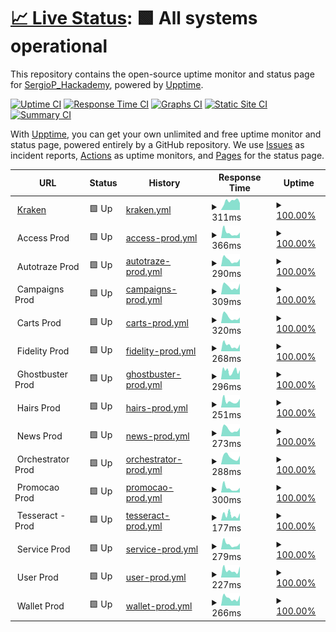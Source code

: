 # [📈 Live Status](https://Sergiop-Hackademy.github.io/status_Parco): <!--live status--> **🟩 All systems operational**

This repository contains the open-source uptime monitor and status page for [SergioP_Hackademy](https://Sergiop-Hackademy.github.io/status_Parco), powered by [Upptime](https://github.com/upptime/upptime).

[![Uptime CI](https://github.com/Sergiop-Hackademy/status_Parco/workflows/Uptime%20CI/badge.svg)](https://github.com/Sergiop-Hackademy/status_Parco/actions?query=workflow%3A%22Uptime+CI%22)
[![Response Time CI](https://github.com/Sergiop-Hackademy/status_Parco/workflows/Response%20Time%20CI/badge.svg)](https://github.com/Sergiop-Hackademy/status_Parco/actions?query=workflow%3A%22Response+Time+CI%22)
[![Graphs CI](https://github.com/Sergiop-Hackademy/status_Parco/workflows/Graphs%20CI/badge.svg)](https://github.com/Sergiop-Hackademy/status_Parco/actions?query=workflow%3A%22Graphs+CI%22)
[![Static Site CI](https://github.com/Sergiop-Hackademy/status_Parco/workflows/Static%20Site%20CI/badge.svg)](https://github.com/Sergiop-Hackademy/status_Parco/actions?query=workflow%3A%22Static+Site+CI%22)
[![Summary CI](https://github.com/Sergiop-Hackademy/status_Parco/workflows/Summary%20CI/badge.svg)](https://github.com/Sergiop-Hackademy/status_Parco/actions?query=workflow%3A%22Summary+CI%22)

With [Upptime](https://upptime.js.org), you can get your own unlimited and free uptime monitor and status page, powered entirely by a GitHub repository. We use [Issues](https://github.com/Sergiop-Hackademy/status_Parco/issues) as incident reports, [Actions](https://github.com/Sergiop-Hackademy/status_Parco/actions) as uptime monitors, and [Pages](https://Sergiop-Hackademy.github.io/status_Parco) for the status page.

<!--start: status pages-->
<!-- This summary is generated by Upptime (https://github.com/upptime/upptime) -->
<!-- Do not edit this manually, your changes will be overwritten -->
<!-- prettier-ignore -->
| URL | Status | History | Response Time | Uptime |
| --- | ------ | ------- | ------------- | ------ |
| <img alt="" src="https://icons.duckduckgo.com/ip3/kraken.parcoapp.com.ico" height="13"> [Kraken](https://kraken.parcoapp.com) | 🟩 Up | [kraken.yml](https://github.com/SergioP-Hackademy/status_Parco/commits/HEAD/history/kraken.yml) | <details><summary><img alt="Response time graph" src="./graphs/kraken/response-time-week.png" height="20"> 311ms</summary><br><a href="https://Sergiop-Hackademy.github.io/status_Parco/history/kraken"><img alt="Response time 341" src="https://img.shields.io/endpoint?url=https%3A%2F%2Fraw.githubusercontent.com%2FSergioP-Hackademy%2Fstatus_Parco%2FHEAD%2Fapi%2Fkraken%2Fresponse-time.json"></a><br><a href="https://Sergiop-Hackademy.github.io/status_Parco/history/kraken"><img alt="24-hour response time 243" src="https://img.shields.io/endpoint?url=https%3A%2F%2Fraw.githubusercontent.com%2FSergioP-Hackademy%2Fstatus_Parco%2FHEAD%2Fapi%2Fkraken%2Fresponse-time-day.json"></a><br><a href="https://Sergiop-Hackademy.github.io/status_Parco/history/kraken"><img alt="7-day response time 311" src="https://img.shields.io/endpoint?url=https%3A%2F%2Fraw.githubusercontent.com%2FSergioP-Hackademy%2Fstatus_Parco%2FHEAD%2Fapi%2Fkraken%2Fresponse-time-week.json"></a><br><a href="https://Sergiop-Hackademy.github.io/status_Parco/history/kraken"><img alt="30-day response time 309" src="https://img.shields.io/endpoint?url=https%3A%2F%2Fraw.githubusercontent.com%2FSergioP-Hackademy%2Fstatus_Parco%2FHEAD%2Fapi%2Fkraken%2Fresponse-time-month.json"></a><br><a href="https://Sergiop-Hackademy.github.io/status_Parco/history/kraken"><img alt="1-year response time 341" src="https://img.shields.io/endpoint?url=https%3A%2F%2Fraw.githubusercontent.com%2FSergioP-Hackademy%2Fstatus_Parco%2FHEAD%2Fapi%2Fkraken%2Fresponse-time-year.json"></a></details> | <details><summary><a href="https://Sergiop-Hackademy.github.io/status_Parco/history/kraken">100.00%</a></summary><a href="https://Sergiop-Hackademy.github.io/status_Parco/history/kraken"><img alt="All-time uptime 99.99%" src="https://img.shields.io/endpoint?url=https%3A%2F%2Fraw.githubusercontent.com%2FSergioP-Hackademy%2Fstatus_Parco%2FHEAD%2Fapi%2Fkraken%2Fuptime.json"></a><br><a href="https://Sergiop-Hackademy.github.io/status_Parco/history/kraken"><img alt="24-hour uptime 100.00%" src="https://img.shields.io/endpoint?url=https%3A%2F%2Fraw.githubusercontent.com%2FSergioP-Hackademy%2Fstatus_Parco%2FHEAD%2Fapi%2Fkraken%2Fuptime-day.json"></a><br><a href="https://Sergiop-Hackademy.github.io/status_Parco/history/kraken"><img alt="7-day uptime 100.00%" src="https://img.shields.io/endpoint?url=https%3A%2F%2Fraw.githubusercontent.com%2FSergioP-Hackademy%2Fstatus_Parco%2FHEAD%2Fapi%2Fkraken%2Fuptime-week.json"></a><br><a href="https://Sergiop-Hackademy.github.io/status_Parco/history/kraken"><img alt="30-day uptime 100.00%" src="https://img.shields.io/endpoint?url=https%3A%2F%2Fraw.githubusercontent.com%2FSergioP-Hackademy%2Fstatus_Parco%2FHEAD%2Fapi%2Fkraken%2Fuptime-month.json"></a><br><a href="https://Sergiop-Hackademy.github.io/status_Parco/history/kraken"><img alt="1-year uptime 99.99%" src="https://img.shields.io/endpoint?url=https%3A%2F%2Fraw.githubusercontent.com%2FSergioP-Hackademy%2Fstatus_Parco%2FHEAD%2Fapi%2Fkraken%2Fuptime-year.json"></a></details>
| <img alt="" src="https://icons.duckduckgo.com/ip3/null.ico" height="13"> Access Prod | 🟩 Up | [access-prod.yml](https://github.com/SergioP-Hackademy/status_Parco/commits/HEAD/history/access-prod.yml) | <details><summary><img alt="Response time graph" src="./graphs/access-prod/response-time-week.png" height="20"> 366ms</summary><br><a href="https://Sergiop-Hackademy.github.io/status_Parco/history/access-prod"><img alt="Response time 379" src="https://img.shields.io/endpoint?url=https%3A%2F%2Fraw.githubusercontent.com%2FSergioP-Hackademy%2Fstatus_Parco%2FHEAD%2Fapi%2Faccess-prod%2Fresponse-time.json"></a><br><a href="https://Sergiop-Hackademy.github.io/status_Parco/history/access-prod"><img alt="24-hour response time 391" src="https://img.shields.io/endpoint?url=https%3A%2F%2Fraw.githubusercontent.com%2FSergioP-Hackademy%2Fstatus_Parco%2FHEAD%2Fapi%2Faccess-prod%2Fresponse-time-day.json"></a><br><a href="https://Sergiop-Hackademy.github.io/status_Parco/history/access-prod"><img alt="7-day response time 366" src="https://img.shields.io/endpoint?url=https%3A%2F%2Fraw.githubusercontent.com%2FSergioP-Hackademy%2Fstatus_Parco%2FHEAD%2Fapi%2Faccess-prod%2Fresponse-time-week.json"></a><br><a href="https://Sergiop-Hackademy.github.io/status_Parco/history/access-prod"><img alt="30-day response time 513" src="https://img.shields.io/endpoint?url=https%3A%2F%2Fraw.githubusercontent.com%2FSergioP-Hackademy%2Fstatus_Parco%2FHEAD%2Fapi%2Faccess-prod%2Fresponse-time-month.json"></a><br><a href="https://Sergiop-Hackademy.github.io/status_Parco/history/access-prod"><img alt="1-year response time 379" src="https://img.shields.io/endpoint?url=https%3A%2F%2Fraw.githubusercontent.com%2FSergioP-Hackademy%2Fstatus_Parco%2FHEAD%2Fapi%2Faccess-prod%2Fresponse-time-year.json"></a></details> | <details><summary><a href="https://Sergiop-Hackademy.github.io/status_Parco/history/access-prod">100.00%</a></summary><a href="https://Sergiop-Hackademy.github.io/status_Parco/history/access-prod"><img alt="All-time uptime 100.00%" src="https://img.shields.io/endpoint?url=https%3A%2F%2Fraw.githubusercontent.com%2FSergioP-Hackademy%2Fstatus_Parco%2FHEAD%2Fapi%2Faccess-prod%2Fuptime.json"></a><br><a href="https://Sergiop-Hackademy.github.io/status_Parco/history/access-prod"><img alt="24-hour uptime 100.00%" src="https://img.shields.io/endpoint?url=https%3A%2F%2Fraw.githubusercontent.com%2FSergioP-Hackademy%2Fstatus_Parco%2FHEAD%2Fapi%2Faccess-prod%2Fuptime-day.json"></a><br><a href="https://Sergiop-Hackademy.github.io/status_Parco/history/access-prod"><img alt="7-day uptime 100.00%" src="https://img.shields.io/endpoint?url=https%3A%2F%2Fraw.githubusercontent.com%2FSergioP-Hackademy%2Fstatus_Parco%2FHEAD%2Fapi%2Faccess-prod%2Fuptime-week.json"></a><br><a href="https://Sergiop-Hackademy.github.io/status_Parco/history/access-prod"><img alt="30-day uptime 100.00%" src="https://img.shields.io/endpoint?url=https%3A%2F%2Fraw.githubusercontent.com%2FSergioP-Hackademy%2Fstatus_Parco%2FHEAD%2Fapi%2Faccess-prod%2Fuptime-month.json"></a><br><a href="https://Sergiop-Hackademy.github.io/status_Parco/history/access-prod"><img alt="1-year uptime 100.00%" src="https://img.shields.io/endpoint?url=https%3A%2F%2Fraw.githubusercontent.com%2FSergioP-Hackademy%2Fstatus_Parco%2FHEAD%2Fapi%2Faccess-prod%2Fuptime-year.json"></a></details>
| <img alt="" src="https://icons.duckduckgo.com/ip3/null.ico" height="13"> Autotraze Prod | 🟩 Up | [autotraze-prod.yml](https://github.com/SergioP-Hackademy/status_Parco/commits/HEAD/history/autotraze-prod.yml) | <details><summary><img alt="Response time graph" src="./graphs/autotraze-prod/response-time-week.png" height="20"> 290ms</summary><br><a href="https://Sergiop-Hackademy.github.io/status_Parco/history/autotraze-prod"><img alt="Response time 372" src="https://img.shields.io/endpoint?url=https%3A%2F%2Fraw.githubusercontent.com%2FSergioP-Hackademy%2Fstatus_Parco%2FHEAD%2Fapi%2Fautotraze-prod%2Fresponse-time.json"></a><br><a href="https://Sergiop-Hackademy.github.io/status_Parco/history/autotraze-prod"><img alt="24-hour response time 340" src="https://img.shields.io/endpoint?url=https%3A%2F%2Fraw.githubusercontent.com%2FSergioP-Hackademy%2Fstatus_Parco%2FHEAD%2Fapi%2Fautotraze-prod%2Fresponse-time-day.json"></a><br><a href="https://Sergiop-Hackademy.github.io/status_Parco/history/autotraze-prod"><img alt="7-day response time 290" src="https://img.shields.io/endpoint?url=https%3A%2F%2Fraw.githubusercontent.com%2FSergioP-Hackademy%2Fstatus_Parco%2FHEAD%2Fapi%2Fautotraze-prod%2Fresponse-time-week.json"></a><br><a href="https://Sergiop-Hackademy.github.io/status_Parco/history/autotraze-prod"><img alt="30-day response time 587" src="https://img.shields.io/endpoint?url=https%3A%2F%2Fraw.githubusercontent.com%2FSergioP-Hackademy%2Fstatus_Parco%2FHEAD%2Fapi%2Fautotraze-prod%2Fresponse-time-month.json"></a><br><a href="https://Sergiop-Hackademy.github.io/status_Parco/history/autotraze-prod"><img alt="1-year response time 372" src="https://img.shields.io/endpoint?url=https%3A%2F%2Fraw.githubusercontent.com%2FSergioP-Hackademy%2Fstatus_Parco%2FHEAD%2Fapi%2Fautotraze-prod%2Fresponse-time-year.json"></a></details> | <details><summary><a href="https://Sergiop-Hackademy.github.io/status_Parco/history/autotraze-prod">100.00%</a></summary><a href="https://Sergiop-Hackademy.github.io/status_Parco/history/autotraze-prod"><img alt="All-time uptime 99.97%" src="https://img.shields.io/endpoint?url=https%3A%2F%2Fraw.githubusercontent.com%2FSergioP-Hackademy%2Fstatus_Parco%2FHEAD%2Fapi%2Fautotraze-prod%2Fuptime.json"></a><br><a href="https://Sergiop-Hackademy.github.io/status_Parco/history/autotraze-prod"><img alt="24-hour uptime 100.00%" src="https://img.shields.io/endpoint?url=https%3A%2F%2Fraw.githubusercontent.com%2FSergioP-Hackademy%2Fstatus_Parco%2FHEAD%2Fapi%2Fautotraze-prod%2Fuptime-day.json"></a><br><a href="https://Sergiop-Hackademy.github.io/status_Parco/history/autotraze-prod"><img alt="7-day uptime 100.00%" src="https://img.shields.io/endpoint?url=https%3A%2F%2Fraw.githubusercontent.com%2FSergioP-Hackademy%2Fstatus_Parco%2FHEAD%2Fapi%2Fautotraze-prod%2Fuptime-week.json"></a><br><a href="https://Sergiop-Hackademy.github.io/status_Parco/history/autotraze-prod"><img alt="30-day uptime 100.00%" src="https://img.shields.io/endpoint?url=https%3A%2F%2Fraw.githubusercontent.com%2FSergioP-Hackademy%2Fstatus_Parco%2FHEAD%2Fapi%2Fautotraze-prod%2Fuptime-month.json"></a><br><a href="https://Sergiop-Hackademy.github.io/status_Parco/history/autotraze-prod"><img alt="1-year uptime 99.97%" src="https://img.shields.io/endpoint?url=https%3A%2F%2Fraw.githubusercontent.com%2FSergioP-Hackademy%2Fstatus_Parco%2FHEAD%2Fapi%2Fautotraze-prod%2Fuptime-year.json"></a></details>
| <img alt="" src="https://icons.duckduckgo.com/ip3/null.ico" height="13"> Campaigns Prod | 🟩 Up | [campaigns-prod.yml](https://github.com/SergioP-Hackademy/status_Parco/commits/HEAD/history/campaigns-prod.yml) | <details><summary><img alt="Response time graph" src="./graphs/campaigns-prod/response-time-week.png" height="20"> 309ms</summary><br><a href="https://Sergiop-Hackademy.github.io/status_Parco/history/campaigns-prod"><img alt="Response time 309" src="https://img.shields.io/endpoint?url=https%3A%2F%2Fraw.githubusercontent.com%2FSergioP-Hackademy%2Fstatus_Parco%2FHEAD%2Fapi%2Fcampaigns-prod%2Fresponse-time.json"></a><br><a href="https://Sergiop-Hackademy.github.io/status_Parco/history/campaigns-prod"><img alt="24-hour response time 423" src="https://img.shields.io/endpoint?url=https%3A%2F%2Fraw.githubusercontent.com%2FSergioP-Hackademy%2Fstatus_Parco%2FHEAD%2Fapi%2Fcampaigns-prod%2Fresponse-time-day.json"></a><br><a href="https://Sergiop-Hackademy.github.io/status_Parco/history/campaigns-prod"><img alt="7-day response time 309" src="https://img.shields.io/endpoint?url=https%3A%2F%2Fraw.githubusercontent.com%2FSergioP-Hackademy%2Fstatus_Parco%2FHEAD%2Fapi%2Fcampaigns-prod%2Fresponse-time-week.json"></a><br><a href="https://Sergiop-Hackademy.github.io/status_Parco/history/campaigns-prod"><img alt="30-day response time 380" src="https://img.shields.io/endpoint?url=https%3A%2F%2Fraw.githubusercontent.com%2FSergioP-Hackademy%2Fstatus_Parco%2FHEAD%2Fapi%2Fcampaigns-prod%2Fresponse-time-month.json"></a><br><a href="https://Sergiop-Hackademy.github.io/status_Parco/history/campaigns-prod"><img alt="1-year response time 309" src="https://img.shields.io/endpoint?url=https%3A%2F%2Fraw.githubusercontent.com%2FSergioP-Hackademy%2Fstatus_Parco%2FHEAD%2Fapi%2Fcampaigns-prod%2Fresponse-time-year.json"></a></details> | <details><summary><a href="https://Sergiop-Hackademy.github.io/status_Parco/history/campaigns-prod">100.00%</a></summary><a href="https://Sergiop-Hackademy.github.io/status_Parco/history/campaigns-prod"><img alt="All-time uptime 99.98%" src="https://img.shields.io/endpoint?url=https%3A%2F%2Fraw.githubusercontent.com%2FSergioP-Hackademy%2Fstatus_Parco%2FHEAD%2Fapi%2Fcampaigns-prod%2Fuptime.json"></a><br><a href="https://Sergiop-Hackademy.github.io/status_Parco/history/campaigns-prod"><img alt="24-hour uptime 100.00%" src="https://img.shields.io/endpoint?url=https%3A%2F%2Fraw.githubusercontent.com%2FSergioP-Hackademy%2Fstatus_Parco%2FHEAD%2Fapi%2Fcampaigns-prod%2Fuptime-day.json"></a><br><a href="https://Sergiop-Hackademy.github.io/status_Parco/history/campaigns-prod"><img alt="7-day uptime 100.00%" src="https://img.shields.io/endpoint?url=https%3A%2F%2Fraw.githubusercontent.com%2FSergioP-Hackademy%2Fstatus_Parco%2FHEAD%2Fapi%2Fcampaigns-prod%2Fuptime-week.json"></a><br><a href="https://Sergiop-Hackademy.github.io/status_Parco/history/campaigns-prod"><img alt="30-day uptime 100.00%" src="https://img.shields.io/endpoint?url=https%3A%2F%2Fraw.githubusercontent.com%2FSergioP-Hackademy%2Fstatus_Parco%2FHEAD%2Fapi%2Fcampaigns-prod%2Fuptime-month.json"></a><br><a href="https://Sergiop-Hackademy.github.io/status_Parco/history/campaigns-prod"><img alt="1-year uptime 99.98%" src="https://img.shields.io/endpoint?url=https%3A%2F%2Fraw.githubusercontent.com%2FSergioP-Hackademy%2Fstatus_Parco%2FHEAD%2Fapi%2Fcampaigns-prod%2Fuptime-year.json"></a></details>
| <img alt="" src="https://icons.duckduckgo.com/ip3/null.ico" height="13"> Carts Prod | 🟩 Up | [carts-prod.yml](https://github.com/SergioP-Hackademy/status_Parco/commits/HEAD/history/carts-prod.yml) | <details><summary><img alt="Response time graph" src="./graphs/carts-prod/response-time-week.png" height="20"> 320ms</summary><br><a href="https://Sergiop-Hackademy.github.io/status_Parco/history/carts-prod"><img alt="Response time 295" src="https://img.shields.io/endpoint?url=https%3A%2F%2Fraw.githubusercontent.com%2FSergioP-Hackademy%2Fstatus_Parco%2FHEAD%2Fapi%2Fcarts-prod%2Fresponse-time.json"></a><br><a href="https://Sergiop-Hackademy.github.io/status_Parco/history/carts-prod"><img alt="24-hour response time 303" src="https://img.shields.io/endpoint?url=https%3A%2F%2Fraw.githubusercontent.com%2FSergioP-Hackademy%2Fstatus_Parco%2FHEAD%2Fapi%2Fcarts-prod%2Fresponse-time-day.json"></a><br><a href="https://Sergiop-Hackademy.github.io/status_Parco/history/carts-prod"><img alt="7-day response time 320" src="https://img.shields.io/endpoint?url=https%3A%2F%2Fraw.githubusercontent.com%2FSergioP-Hackademy%2Fstatus_Parco%2FHEAD%2Fapi%2Fcarts-prod%2Fresponse-time-week.json"></a><br><a href="https://Sergiop-Hackademy.github.io/status_Parco/history/carts-prod"><img alt="30-day response time 320" src="https://img.shields.io/endpoint?url=https%3A%2F%2Fraw.githubusercontent.com%2FSergioP-Hackademy%2Fstatus_Parco%2FHEAD%2Fapi%2Fcarts-prod%2Fresponse-time-month.json"></a><br><a href="https://Sergiop-Hackademy.github.io/status_Parco/history/carts-prod"><img alt="1-year response time 295" src="https://img.shields.io/endpoint?url=https%3A%2F%2Fraw.githubusercontent.com%2FSergioP-Hackademy%2Fstatus_Parco%2FHEAD%2Fapi%2Fcarts-prod%2Fresponse-time-year.json"></a></details> | <details><summary><a href="https://Sergiop-Hackademy.github.io/status_Parco/history/carts-prod">100.00%</a></summary><a href="https://Sergiop-Hackademy.github.io/status_Parco/history/carts-prod"><img alt="All-time uptime 99.98%" src="https://img.shields.io/endpoint?url=https%3A%2F%2Fraw.githubusercontent.com%2FSergioP-Hackademy%2Fstatus_Parco%2FHEAD%2Fapi%2Fcarts-prod%2Fuptime.json"></a><br><a href="https://Sergiop-Hackademy.github.io/status_Parco/history/carts-prod"><img alt="24-hour uptime 100.00%" src="https://img.shields.io/endpoint?url=https%3A%2F%2Fraw.githubusercontent.com%2FSergioP-Hackademy%2Fstatus_Parco%2FHEAD%2Fapi%2Fcarts-prod%2Fuptime-day.json"></a><br><a href="https://Sergiop-Hackademy.github.io/status_Parco/history/carts-prod"><img alt="7-day uptime 100.00%" src="https://img.shields.io/endpoint?url=https%3A%2F%2Fraw.githubusercontent.com%2FSergioP-Hackademy%2Fstatus_Parco%2FHEAD%2Fapi%2Fcarts-prod%2Fuptime-week.json"></a><br><a href="https://Sergiop-Hackademy.github.io/status_Parco/history/carts-prod"><img alt="30-day uptime 100.00%" src="https://img.shields.io/endpoint?url=https%3A%2F%2Fraw.githubusercontent.com%2FSergioP-Hackademy%2Fstatus_Parco%2FHEAD%2Fapi%2Fcarts-prod%2Fuptime-month.json"></a><br><a href="https://Sergiop-Hackademy.github.io/status_Parco/history/carts-prod"><img alt="1-year uptime 99.98%" src="https://img.shields.io/endpoint?url=https%3A%2F%2Fraw.githubusercontent.com%2FSergioP-Hackademy%2Fstatus_Parco%2FHEAD%2Fapi%2Fcarts-prod%2Fuptime-year.json"></a></details>
| <img alt="" src="https://icons.duckduckgo.com/ip3/null.ico" height="13"> Fidelity Prod | 🟩 Up | [fidelity-prod.yml](https://github.com/SergioP-Hackademy/status_Parco/commits/HEAD/history/fidelity-prod.yml) | <details><summary><img alt="Response time graph" src="./graphs/fidelity-prod/response-time-week.png" height="20"> 268ms</summary><br><a href="https://Sergiop-Hackademy.github.io/status_Parco/history/fidelity-prod"><img alt="Response time 292" src="https://img.shields.io/endpoint?url=https%3A%2F%2Fraw.githubusercontent.com%2FSergioP-Hackademy%2Fstatus_Parco%2FHEAD%2Fapi%2Ffidelity-prod%2Fresponse-time.json"></a><br><a href="https://Sergiop-Hackademy.github.io/status_Parco/history/fidelity-prod"><img alt="24-hour response time 323" src="https://img.shields.io/endpoint?url=https%3A%2F%2Fraw.githubusercontent.com%2FSergioP-Hackademy%2Fstatus_Parco%2FHEAD%2Fapi%2Ffidelity-prod%2Fresponse-time-day.json"></a><br><a href="https://Sergiop-Hackademy.github.io/status_Parco/history/fidelity-prod"><img alt="7-day response time 268" src="https://img.shields.io/endpoint?url=https%3A%2F%2Fraw.githubusercontent.com%2FSergioP-Hackademy%2Fstatus_Parco%2FHEAD%2Fapi%2Ffidelity-prod%2Fresponse-time-week.json"></a><br><a href="https://Sergiop-Hackademy.github.io/status_Parco/history/fidelity-prod"><img alt="30-day response time 320" src="https://img.shields.io/endpoint?url=https%3A%2F%2Fraw.githubusercontent.com%2FSergioP-Hackademy%2Fstatus_Parco%2FHEAD%2Fapi%2Ffidelity-prod%2Fresponse-time-month.json"></a><br><a href="https://Sergiop-Hackademy.github.io/status_Parco/history/fidelity-prod"><img alt="1-year response time 292" src="https://img.shields.io/endpoint?url=https%3A%2F%2Fraw.githubusercontent.com%2FSergioP-Hackademy%2Fstatus_Parco%2FHEAD%2Fapi%2Ffidelity-prod%2Fresponse-time-year.json"></a></details> | <details><summary><a href="https://Sergiop-Hackademy.github.io/status_Parco/history/fidelity-prod">100.00%</a></summary><a href="https://Sergiop-Hackademy.github.io/status_Parco/history/fidelity-prod"><img alt="All-time uptime 99.96%" src="https://img.shields.io/endpoint?url=https%3A%2F%2Fraw.githubusercontent.com%2FSergioP-Hackademy%2Fstatus_Parco%2FHEAD%2Fapi%2Ffidelity-prod%2Fuptime.json"></a><br><a href="https://Sergiop-Hackademy.github.io/status_Parco/history/fidelity-prod"><img alt="24-hour uptime 100.00%" src="https://img.shields.io/endpoint?url=https%3A%2F%2Fraw.githubusercontent.com%2FSergioP-Hackademy%2Fstatus_Parco%2FHEAD%2Fapi%2Ffidelity-prod%2Fuptime-day.json"></a><br><a href="https://Sergiop-Hackademy.github.io/status_Parco/history/fidelity-prod"><img alt="7-day uptime 100.00%" src="https://img.shields.io/endpoint?url=https%3A%2F%2Fraw.githubusercontent.com%2FSergioP-Hackademy%2Fstatus_Parco%2FHEAD%2Fapi%2Ffidelity-prod%2Fuptime-week.json"></a><br><a href="https://Sergiop-Hackademy.github.io/status_Parco/history/fidelity-prod"><img alt="30-day uptime 100.00%" src="https://img.shields.io/endpoint?url=https%3A%2F%2Fraw.githubusercontent.com%2FSergioP-Hackademy%2Fstatus_Parco%2FHEAD%2Fapi%2Ffidelity-prod%2Fuptime-month.json"></a><br><a href="https://Sergiop-Hackademy.github.io/status_Parco/history/fidelity-prod"><img alt="1-year uptime 99.96%" src="https://img.shields.io/endpoint?url=https%3A%2F%2Fraw.githubusercontent.com%2FSergioP-Hackademy%2Fstatus_Parco%2FHEAD%2Fapi%2Ffidelity-prod%2Fuptime-year.json"></a></details>
| <img alt="" src="https://icons.duckduckgo.com/ip3/null.ico" height="13"> Ghostbuster Prod | 🟩 Up | [ghostbuster-prod.yml](https://github.com/SergioP-Hackademy/status_Parco/commits/HEAD/history/ghostbuster-prod.yml) | <details><summary><img alt="Response time graph" src="./graphs/ghostbuster-prod/response-time-week.png" height="20"> 296ms</summary><br><a href="https://Sergiop-Hackademy.github.io/status_Parco/history/ghostbuster-prod"><img alt="Response time 307" src="https://img.shields.io/endpoint?url=https%3A%2F%2Fraw.githubusercontent.com%2FSergioP-Hackademy%2Fstatus_Parco%2FHEAD%2Fapi%2Fghostbuster-prod%2Fresponse-time.json"></a><br><a href="https://Sergiop-Hackademy.github.io/status_Parco/history/ghostbuster-prod"><img alt="24-hour response time 326" src="https://img.shields.io/endpoint?url=https%3A%2F%2Fraw.githubusercontent.com%2FSergioP-Hackademy%2Fstatus_Parco%2FHEAD%2Fapi%2Fghostbuster-prod%2Fresponse-time-day.json"></a><br><a href="https://Sergiop-Hackademy.github.io/status_Parco/history/ghostbuster-prod"><img alt="7-day response time 296" src="https://img.shields.io/endpoint?url=https%3A%2F%2Fraw.githubusercontent.com%2FSergioP-Hackademy%2Fstatus_Parco%2FHEAD%2Fapi%2Fghostbuster-prod%2Fresponse-time-week.json"></a><br><a href="https://Sergiop-Hackademy.github.io/status_Parco/history/ghostbuster-prod"><img alt="30-day response time 298" src="https://img.shields.io/endpoint?url=https%3A%2F%2Fraw.githubusercontent.com%2FSergioP-Hackademy%2Fstatus_Parco%2FHEAD%2Fapi%2Fghostbuster-prod%2Fresponse-time-month.json"></a><br><a href="https://Sergiop-Hackademy.github.io/status_Parco/history/ghostbuster-prod"><img alt="1-year response time 307" src="https://img.shields.io/endpoint?url=https%3A%2F%2Fraw.githubusercontent.com%2FSergioP-Hackademy%2Fstatus_Parco%2FHEAD%2Fapi%2Fghostbuster-prod%2Fresponse-time-year.json"></a></details> | <details><summary><a href="https://Sergiop-Hackademy.github.io/status_Parco/history/ghostbuster-prod">100.00%</a></summary><a href="https://Sergiop-Hackademy.github.io/status_Parco/history/ghostbuster-prod"><img alt="All-time uptime 99.99%" src="https://img.shields.io/endpoint?url=https%3A%2F%2Fraw.githubusercontent.com%2FSergioP-Hackademy%2Fstatus_Parco%2FHEAD%2Fapi%2Fghostbuster-prod%2Fuptime.json"></a><br><a href="https://Sergiop-Hackademy.github.io/status_Parco/history/ghostbuster-prod"><img alt="24-hour uptime 100.00%" src="https://img.shields.io/endpoint?url=https%3A%2F%2Fraw.githubusercontent.com%2FSergioP-Hackademy%2Fstatus_Parco%2FHEAD%2Fapi%2Fghostbuster-prod%2Fuptime-day.json"></a><br><a href="https://Sergiop-Hackademy.github.io/status_Parco/history/ghostbuster-prod"><img alt="7-day uptime 100.00%" src="https://img.shields.io/endpoint?url=https%3A%2F%2Fraw.githubusercontent.com%2FSergioP-Hackademy%2Fstatus_Parco%2FHEAD%2Fapi%2Fghostbuster-prod%2Fuptime-week.json"></a><br><a href="https://Sergiop-Hackademy.github.io/status_Parco/history/ghostbuster-prod"><img alt="30-day uptime 100.00%" src="https://img.shields.io/endpoint?url=https%3A%2F%2Fraw.githubusercontent.com%2FSergioP-Hackademy%2Fstatus_Parco%2FHEAD%2Fapi%2Fghostbuster-prod%2Fuptime-month.json"></a><br><a href="https://Sergiop-Hackademy.github.io/status_Parco/history/ghostbuster-prod"><img alt="1-year uptime 99.99%" src="https://img.shields.io/endpoint?url=https%3A%2F%2Fraw.githubusercontent.com%2FSergioP-Hackademy%2Fstatus_Parco%2FHEAD%2Fapi%2Fghostbuster-prod%2Fuptime-year.json"></a></details>
| <img alt="" src="https://icons.duckduckgo.com/ip3/null.ico" height="13"> Hairs Prod | 🟩 Up | [hairs-prod.yml](https://github.com/SergioP-Hackademy/status_Parco/commits/HEAD/history/hairs-prod.yml) | <details><summary><img alt="Response time graph" src="./graphs/hairs-prod/response-time-week.png" height="20"> 251ms</summary><br><a href="https://Sergiop-Hackademy.github.io/status_Parco/history/hairs-prod"><img alt="Response time 285" src="https://img.shields.io/endpoint?url=https%3A%2F%2Fraw.githubusercontent.com%2FSergioP-Hackademy%2Fstatus_Parco%2FHEAD%2Fapi%2Fhairs-prod%2Fresponse-time.json"></a><br><a href="https://Sergiop-Hackademy.github.io/status_Parco/history/hairs-prod"><img alt="24-hour response time 336" src="https://img.shields.io/endpoint?url=https%3A%2F%2Fraw.githubusercontent.com%2FSergioP-Hackademy%2Fstatus_Parco%2FHEAD%2Fapi%2Fhairs-prod%2Fresponse-time-day.json"></a><br><a href="https://Sergiop-Hackademy.github.io/status_Parco/history/hairs-prod"><img alt="7-day response time 251" src="https://img.shields.io/endpoint?url=https%3A%2F%2Fraw.githubusercontent.com%2FSergioP-Hackademy%2Fstatus_Parco%2FHEAD%2Fapi%2Fhairs-prod%2Fresponse-time-week.json"></a><br><a href="https://Sergiop-Hackademy.github.io/status_Parco/history/hairs-prod"><img alt="30-day response time 276" src="https://img.shields.io/endpoint?url=https%3A%2F%2Fraw.githubusercontent.com%2FSergioP-Hackademy%2Fstatus_Parco%2FHEAD%2Fapi%2Fhairs-prod%2Fresponse-time-month.json"></a><br><a href="https://Sergiop-Hackademy.github.io/status_Parco/history/hairs-prod"><img alt="1-year response time 285" src="https://img.shields.io/endpoint?url=https%3A%2F%2Fraw.githubusercontent.com%2FSergioP-Hackademy%2Fstatus_Parco%2FHEAD%2Fapi%2Fhairs-prod%2Fresponse-time-year.json"></a></details> | <details><summary><a href="https://Sergiop-Hackademy.github.io/status_Parco/history/hairs-prod">100.00%</a></summary><a href="https://Sergiop-Hackademy.github.io/status_Parco/history/hairs-prod"><img alt="All-time uptime 100.00%" src="https://img.shields.io/endpoint?url=https%3A%2F%2Fraw.githubusercontent.com%2FSergioP-Hackademy%2Fstatus_Parco%2FHEAD%2Fapi%2Fhairs-prod%2Fuptime.json"></a><br><a href="https://Sergiop-Hackademy.github.io/status_Parco/history/hairs-prod"><img alt="24-hour uptime 100.00%" src="https://img.shields.io/endpoint?url=https%3A%2F%2Fraw.githubusercontent.com%2FSergioP-Hackademy%2Fstatus_Parco%2FHEAD%2Fapi%2Fhairs-prod%2Fuptime-day.json"></a><br><a href="https://Sergiop-Hackademy.github.io/status_Parco/history/hairs-prod"><img alt="7-day uptime 100.00%" src="https://img.shields.io/endpoint?url=https%3A%2F%2Fraw.githubusercontent.com%2FSergioP-Hackademy%2Fstatus_Parco%2FHEAD%2Fapi%2Fhairs-prod%2Fuptime-week.json"></a><br><a href="https://Sergiop-Hackademy.github.io/status_Parco/history/hairs-prod"><img alt="30-day uptime 100.00%" src="https://img.shields.io/endpoint?url=https%3A%2F%2Fraw.githubusercontent.com%2FSergioP-Hackademy%2Fstatus_Parco%2FHEAD%2Fapi%2Fhairs-prod%2Fuptime-month.json"></a><br><a href="https://Sergiop-Hackademy.github.io/status_Parco/history/hairs-prod"><img alt="1-year uptime 100.00%" src="https://img.shields.io/endpoint?url=https%3A%2F%2Fraw.githubusercontent.com%2FSergioP-Hackademy%2Fstatus_Parco%2FHEAD%2Fapi%2Fhairs-prod%2Fuptime-year.json"></a></details>
| <img alt="" src="https://icons.duckduckgo.com/ip3/null.ico" height="13"> News Prod | 🟩 Up | [news-prod.yml](https://github.com/SergioP-Hackademy/status_Parco/commits/HEAD/history/news-prod.yml) | <details><summary><img alt="Response time graph" src="./graphs/news-prod/response-time-week.png" height="20"> 273ms</summary><br><a href="https://Sergiop-Hackademy.github.io/status_Parco/history/news-prod"><img alt="Response time 278" src="https://img.shields.io/endpoint?url=https%3A%2F%2Fraw.githubusercontent.com%2FSergioP-Hackademy%2Fstatus_Parco%2FHEAD%2Fapi%2Fnews-prod%2Fresponse-time.json"></a><br><a href="https://Sergiop-Hackademy.github.io/status_Parco/history/news-prod"><img alt="24-hour response time 328" src="https://img.shields.io/endpoint?url=https%3A%2F%2Fraw.githubusercontent.com%2FSergioP-Hackademy%2Fstatus_Parco%2FHEAD%2Fapi%2Fnews-prod%2Fresponse-time-day.json"></a><br><a href="https://Sergiop-Hackademy.github.io/status_Parco/history/news-prod"><img alt="7-day response time 273" src="https://img.shields.io/endpoint?url=https%3A%2F%2Fraw.githubusercontent.com%2FSergioP-Hackademy%2Fstatus_Parco%2FHEAD%2Fapi%2Fnews-prod%2Fresponse-time-week.json"></a><br><a href="https://Sergiop-Hackademy.github.io/status_Parco/history/news-prod"><img alt="30-day response time 286" src="https://img.shields.io/endpoint?url=https%3A%2F%2Fraw.githubusercontent.com%2FSergioP-Hackademy%2Fstatus_Parco%2FHEAD%2Fapi%2Fnews-prod%2Fresponse-time-month.json"></a><br><a href="https://Sergiop-Hackademy.github.io/status_Parco/history/news-prod"><img alt="1-year response time 278" src="https://img.shields.io/endpoint?url=https%3A%2F%2Fraw.githubusercontent.com%2FSergioP-Hackademy%2Fstatus_Parco%2FHEAD%2Fapi%2Fnews-prod%2Fresponse-time-year.json"></a></details> | <details><summary><a href="https://Sergiop-Hackademy.github.io/status_Parco/history/news-prod">100.00%</a></summary><a href="https://Sergiop-Hackademy.github.io/status_Parco/history/news-prod"><img alt="All-time uptime 99.98%" src="https://img.shields.io/endpoint?url=https%3A%2F%2Fraw.githubusercontent.com%2FSergioP-Hackademy%2Fstatus_Parco%2FHEAD%2Fapi%2Fnews-prod%2Fuptime.json"></a><br><a href="https://Sergiop-Hackademy.github.io/status_Parco/history/news-prod"><img alt="24-hour uptime 100.00%" src="https://img.shields.io/endpoint?url=https%3A%2F%2Fraw.githubusercontent.com%2FSergioP-Hackademy%2Fstatus_Parco%2FHEAD%2Fapi%2Fnews-prod%2Fuptime-day.json"></a><br><a href="https://Sergiop-Hackademy.github.io/status_Parco/history/news-prod"><img alt="7-day uptime 100.00%" src="https://img.shields.io/endpoint?url=https%3A%2F%2Fraw.githubusercontent.com%2FSergioP-Hackademy%2Fstatus_Parco%2FHEAD%2Fapi%2Fnews-prod%2Fuptime-week.json"></a><br><a href="https://Sergiop-Hackademy.github.io/status_Parco/history/news-prod"><img alt="30-day uptime 100.00%" src="https://img.shields.io/endpoint?url=https%3A%2F%2Fraw.githubusercontent.com%2FSergioP-Hackademy%2Fstatus_Parco%2FHEAD%2Fapi%2Fnews-prod%2Fuptime-month.json"></a><br><a href="https://Sergiop-Hackademy.github.io/status_Parco/history/news-prod"><img alt="1-year uptime 99.98%" src="https://img.shields.io/endpoint?url=https%3A%2F%2Fraw.githubusercontent.com%2FSergioP-Hackademy%2Fstatus_Parco%2FHEAD%2Fapi%2Fnews-prod%2Fuptime-year.json"></a></details>
| <img alt="" src="https://icons.duckduckgo.com/ip3/null.ico" height="13"> Orchestrator Prod | 🟩 Up | [orchestrator-prod.yml](https://github.com/SergioP-Hackademy/status_Parco/commits/HEAD/history/orchestrator-prod.yml) | <details><summary><img alt="Response time graph" src="./graphs/orchestrator-prod/response-time-week.png" height="20"> 288ms</summary><br><a href="https://Sergiop-Hackademy.github.io/status_Parco/history/orchestrator-prod"><img alt="Response time 263" src="https://img.shields.io/endpoint?url=https%3A%2F%2Fraw.githubusercontent.com%2FSergioP-Hackademy%2Fstatus_Parco%2FHEAD%2Fapi%2Forchestrator-prod%2Fresponse-time.json"></a><br><a href="https://Sergiop-Hackademy.github.io/status_Parco/history/orchestrator-prod"><img alt="24-hour response time 331" src="https://img.shields.io/endpoint?url=https%3A%2F%2Fraw.githubusercontent.com%2FSergioP-Hackademy%2Fstatus_Parco%2FHEAD%2Fapi%2Forchestrator-prod%2Fresponse-time-day.json"></a><br><a href="https://Sergiop-Hackademy.github.io/status_Parco/history/orchestrator-prod"><img alt="7-day response time 288" src="https://img.shields.io/endpoint?url=https%3A%2F%2Fraw.githubusercontent.com%2FSergioP-Hackademy%2Fstatus_Parco%2FHEAD%2Fapi%2Forchestrator-prod%2Fresponse-time-week.json"></a><br><a href="https://Sergiop-Hackademy.github.io/status_Parco/history/orchestrator-prod"><img alt="30-day response time 297" src="https://img.shields.io/endpoint?url=https%3A%2F%2Fraw.githubusercontent.com%2FSergioP-Hackademy%2Fstatus_Parco%2FHEAD%2Fapi%2Forchestrator-prod%2Fresponse-time-month.json"></a><br><a href="https://Sergiop-Hackademy.github.io/status_Parco/history/orchestrator-prod"><img alt="1-year response time 263" src="https://img.shields.io/endpoint?url=https%3A%2F%2Fraw.githubusercontent.com%2FSergioP-Hackademy%2Fstatus_Parco%2FHEAD%2Fapi%2Forchestrator-prod%2Fresponse-time-year.json"></a></details> | <details><summary><a href="https://Sergiop-Hackademy.github.io/status_Parco/history/orchestrator-prod">100.00%</a></summary><a href="https://Sergiop-Hackademy.github.io/status_Parco/history/orchestrator-prod"><img alt="All-time uptime 99.96%" src="https://img.shields.io/endpoint?url=https%3A%2F%2Fraw.githubusercontent.com%2FSergioP-Hackademy%2Fstatus_Parco%2FHEAD%2Fapi%2Forchestrator-prod%2Fuptime.json"></a><br><a href="https://Sergiop-Hackademy.github.io/status_Parco/history/orchestrator-prod"><img alt="24-hour uptime 100.00%" src="https://img.shields.io/endpoint?url=https%3A%2F%2Fraw.githubusercontent.com%2FSergioP-Hackademy%2Fstatus_Parco%2FHEAD%2Fapi%2Forchestrator-prod%2Fuptime-day.json"></a><br><a href="https://Sergiop-Hackademy.github.io/status_Parco/history/orchestrator-prod"><img alt="7-day uptime 100.00%" src="https://img.shields.io/endpoint?url=https%3A%2F%2Fraw.githubusercontent.com%2FSergioP-Hackademy%2Fstatus_Parco%2FHEAD%2Fapi%2Forchestrator-prod%2Fuptime-week.json"></a><br><a href="https://Sergiop-Hackademy.github.io/status_Parco/history/orchestrator-prod"><img alt="30-day uptime 100.00%" src="https://img.shields.io/endpoint?url=https%3A%2F%2Fraw.githubusercontent.com%2FSergioP-Hackademy%2Fstatus_Parco%2FHEAD%2Fapi%2Forchestrator-prod%2Fuptime-month.json"></a><br><a href="https://Sergiop-Hackademy.github.io/status_Parco/history/orchestrator-prod"><img alt="1-year uptime 99.96%" src="https://img.shields.io/endpoint?url=https%3A%2F%2Fraw.githubusercontent.com%2FSergioP-Hackademy%2Fstatus_Parco%2FHEAD%2Fapi%2Forchestrator-prod%2Fuptime-year.json"></a></details>
| <img alt="" src="https://icons.duckduckgo.com/ip3/null.ico" height="13"> Promocao Prod | 🟩 Up | [promocao-prod.yml](https://github.com/SergioP-Hackademy/status_Parco/commits/HEAD/history/promocao-prod.yml) | <details><summary><img alt="Response time graph" src="./graphs/promocao-prod/response-time-week.png" height="20"> 300ms</summary><br><a href="https://Sergiop-Hackademy.github.io/status_Parco/history/promocao-prod"><img alt="Response time 270" src="https://img.shields.io/endpoint?url=https%3A%2F%2Fraw.githubusercontent.com%2FSergioP-Hackademy%2Fstatus_Parco%2FHEAD%2Fapi%2Fpromocao-prod%2Fresponse-time.json"></a><br><a href="https://Sergiop-Hackademy.github.io/status_Parco/history/promocao-prod"><img alt="24-hour response time 330" src="https://img.shields.io/endpoint?url=https%3A%2F%2Fraw.githubusercontent.com%2FSergioP-Hackademy%2Fstatus_Parco%2FHEAD%2Fapi%2Fpromocao-prod%2Fresponse-time-day.json"></a><br><a href="https://Sergiop-Hackademy.github.io/status_Parco/history/promocao-prod"><img alt="7-day response time 300" src="https://img.shields.io/endpoint?url=https%3A%2F%2Fraw.githubusercontent.com%2FSergioP-Hackademy%2Fstatus_Parco%2FHEAD%2Fapi%2Fpromocao-prod%2Fresponse-time-week.json"></a><br><a href="https://Sergiop-Hackademy.github.io/status_Parco/history/promocao-prod"><img alt="30-day response time 275" src="https://img.shields.io/endpoint?url=https%3A%2F%2Fraw.githubusercontent.com%2FSergioP-Hackademy%2Fstatus_Parco%2FHEAD%2Fapi%2Fpromocao-prod%2Fresponse-time-month.json"></a><br><a href="https://Sergiop-Hackademy.github.io/status_Parco/history/promocao-prod"><img alt="1-year response time 270" src="https://img.shields.io/endpoint?url=https%3A%2F%2Fraw.githubusercontent.com%2FSergioP-Hackademy%2Fstatus_Parco%2FHEAD%2Fapi%2Fpromocao-prod%2Fresponse-time-year.json"></a></details> | <details><summary><a href="https://Sergiop-Hackademy.github.io/status_Parco/history/promocao-prod">100.00%</a></summary><a href="https://Sergiop-Hackademy.github.io/status_Parco/history/promocao-prod"><img alt="All-time uptime 100.00%" src="https://img.shields.io/endpoint?url=https%3A%2F%2Fraw.githubusercontent.com%2FSergioP-Hackademy%2Fstatus_Parco%2FHEAD%2Fapi%2Fpromocao-prod%2Fuptime.json"></a><br><a href="https://Sergiop-Hackademy.github.io/status_Parco/history/promocao-prod"><img alt="24-hour uptime 100.00%" src="https://img.shields.io/endpoint?url=https%3A%2F%2Fraw.githubusercontent.com%2FSergioP-Hackademy%2Fstatus_Parco%2FHEAD%2Fapi%2Fpromocao-prod%2Fuptime-day.json"></a><br><a href="https://Sergiop-Hackademy.github.io/status_Parco/history/promocao-prod"><img alt="7-day uptime 100.00%" src="https://img.shields.io/endpoint?url=https%3A%2F%2Fraw.githubusercontent.com%2FSergioP-Hackademy%2Fstatus_Parco%2FHEAD%2Fapi%2Fpromocao-prod%2Fuptime-week.json"></a><br><a href="https://Sergiop-Hackademy.github.io/status_Parco/history/promocao-prod"><img alt="30-day uptime 100.00%" src="https://img.shields.io/endpoint?url=https%3A%2F%2Fraw.githubusercontent.com%2FSergioP-Hackademy%2Fstatus_Parco%2FHEAD%2Fapi%2Fpromocao-prod%2Fuptime-month.json"></a><br><a href="https://Sergiop-Hackademy.github.io/status_Parco/history/promocao-prod"><img alt="1-year uptime 100.00%" src="https://img.shields.io/endpoint?url=https%3A%2F%2Fraw.githubusercontent.com%2FSergioP-Hackademy%2Fstatus_Parco%2FHEAD%2Fapi%2Fpromocao-prod%2Fuptime-year.json"></a></details>
| <img alt="" src="https://icons.duckduckgo.com/ip3/null.ico" height="13"> Tesseract - Prod | 🟩 Up | [tesseract-prod.yml](https://github.com/SergioP-Hackademy/status_Parco/commits/HEAD/history/tesseract-prod.yml) | <details><summary><img alt="Response time graph" src="./graphs/tesseract-prod/response-time-week.png" height="20"> 177ms</summary><br><a href="https://Sergiop-Hackademy.github.io/status_Parco/history/tesseract-prod"><img alt="Response time 217" src="https://img.shields.io/endpoint?url=https%3A%2F%2Fraw.githubusercontent.com%2FSergioP-Hackademy%2Fstatus_Parco%2FHEAD%2Fapi%2Ftesseract-prod%2Fresponse-time.json"></a><br><a href="https://Sergiop-Hackademy.github.io/status_Parco/history/tesseract-prod"><img alt="24-hour response time 231" src="https://img.shields.io/endpoint?url=https%3A%2F%2Fraw.githubusercontent.com%2FSergioP-Hackademy%2Fstatus_Parco%2FHEAD%2Fapi%2Ftesseract-prod%2Fresponse-time-day.json"></a><br><a href="https://Sergiop-Hackademy.github.io/status_Parco/history/tesseract-prod"><img alt="7-day response time 177" src="https://img.shields.io/endpoint?url=https%3A%2F%2Fraw.githubusercontent.com%2FSergioP-Hackademy%2Fstatus_Parco%2FHEAD%2Fapi%2Ftesseract-prod%2Fresponse-time-week.json"></a><br><a href="https://Sergiop-Hackademy.github.io/status_Parco/history/tesseract-prod"><img alt="30-day response time 194" src="https://img.shields.io/endpoint?url=https%3A%2F%2Fraw.githubusercontent.com%2FSergioP-Hackademy%2Fstatus_Parco%2FHEAD%2Fapi%2Ftesseract-prod%2Fresponse-time-month.json"></a><br><a href="https://Sergiop-Hackademy.github.io/status_Parco/history/tesseract-prod"><img alt="1-year response time 217" src="https://img.shields.io/endpoint?url=https%3A%2F%2Fraw.githubusercontent.com%2FSergioP-Hackademy%2Fstatus_Parco%2FHEAD%2Fapi%2Ftesseract-prod%2Fresponse-time-year.json"></a></details> | <details><summary><a href="https://Sergiop-Hackademy.github.io/status_Parco/history/tesseract-prod">100.00%</a></summary><a href="https://Sergiop-Hackademy.github.io/status_Parco/history/tesseract-prod"><img alt="All-time uptime 99.99%" src="https://img.shields.io/endpoint?url=https%3A%2F%2Fraw.githubusercontent.com%2FSergioP-Hackademy%2Fstatus_Parco%2FHEAD%2Fapi%2Ftesseract-prod%2Fuptime.json"></a><br><a href="https://Sergiop-Hackademy.github.io/status_Parco/history/tesseract-prod"><img alt="24-hour uptime 100.00%" src="https://img.shields.io/endpoint?url=https%3A%2F%2Fraw.githubusercontent.com%2FSergioP-Hackademy%2Fstatus_Parco%2FHEAD%2Fapi%2Ftesseract-prod%2Fuptime-day.json"></a><br><a href="https://Sergiop-Hackademy.github.io/status_Parco/history/tesseract-prod"><img alt="7-day uptime 100.00%" src="https://img.shields.io/endpoint?url=https%3A%2F%2Fraw.githubusercontent.com%2FSergioP-Hackademy%2Fstatus_Parco%2FHEAD%2Fapi%2Ftesseract-prod%2Fuptime-week.json"></a><br><a href="https://Sergiop-Hackademy.github.io/status_Parco/history/tesseract-prod"><img alt="30-day uptime 100.00%" src="https://img.shields.io/endpoint?url=https%3A%2F%2Fraw.githubusercontent.com%2FSergioP-Hackademy%2Fstatus_Parco%2FHEAD%2Fapi%2Ftesseract-prod%2Fuptime-month.json"></a><br><a href="https://Sergiop-Hackademy.github.io/status_Parco/history/tesseract-prod"><img alt="1-year uptime 99.99%" src="https://img.shields.io/endpoint?url=https%3A%2F%2Fraw.githubusercontent.com%2FSergioP-Hackademy%2Fstatus_Parco%2FHEAD%2Fapi%2Ftesseract-prod%2Fuptime-year.json"></a></details>
| <img alt="" src="https://icons.duckduckgo.com/ip3/null.ico" height="13"> Service Prod | 🟩 Up | [service-prod.yml](https://github.com/SergioP-Hackademy/status_Parco/commits/HEAD/history/service-prod.yml) | <details><summary><img alt="Response time graph" src="./graphs/service-prod/response-time-week.png" height="20"> 279ms</summary><br><a href="https://Sergiop-Hackademy.github.io/status_Parco/history/service-prod"><img alt="Response time 257" src="https://img.shields.io/endpoint?url=https%3A%2F%2Fraw.githubusercontent.com%2FSergioP-Hackademy%2Fstatus_Parco%2FHEAD%2Fapi%2Fservice-prod%2Fresponse-time.json"></a><br><a href="https://Sergiop-Hackademy.github.io/status_Parco/history/service-prod"><img alt="24-hour response time 328" src="https://img.shields.io/endpoint?url=https%3A%2F%2Fraw.githubusercontent.com%2FSergioP-Hackademy%2Fstatus_Parco%2FHEAD%2Fapi%2Fservice-prod%2Fresponse-time-day.json"></a><br><a href="https://Sergiop-Hackademy.github.io/status_Parco/history/service-prod"><img alt="7-day response time 279" src="https://img.shields.io/endpoint?url=https%3A%2F%2Fraw.githubusercontent.com%2FSergioP-Hackademy%2Fstatus_Parco%2FHEAD%2Fapi%2Fservice-prod%2Fresponse-time-week.json"></a><br><a href="https://Sergiop-Hackademy.github.io/status_Parco/history/service-prod"><img alt="30-day response time 268" src="https://img.shields.io/endpoint?url=https%3A%2F%2Fraw.githubusercontent.com%2FSergioP-Hackademy%2Fstatus_Parco%2FHEAD%2Fapi%2Fservice-prod%2Fresponse-time-month.json"></a><br><a href="https://Sergiop-Hackademy.github.io/status_Parco/history/service-prod"><img alt="1-year response time 257" src="https://img.shields.io/endpoint?url=https%3A%2F%2Fraw.githubusercontent.com%2FSergioP-Hackademy%2Fstatus_Parco%2FHEAD%2Fapi%2Fservice-prod%2Fresponse-time-year.json"></a></details> | <details><summary><a href="https://Sergiop-Hackademy.github.io/status_Parco/history/service-prod">100.00%</a></summary><a href="https://Sergiop-Hackademy.github.io/status_Parco/history/service-prod"><img alt="All-time uptime 99.96%" src="https://img.shields.io/endpoint?url=https%3A%2F%2Fraw.githubusercontent.com%2FSergioP-Hackademy%2Fstatus_Parco%2FHEAD%2Fapi%2Fservice-prod%2Fuptime.json"></a><br><a href="https://Sergiop-Hackademy.github.io/status_Parco/history/service-prod"><img alt="24-hour uptime 100.00%" src="https://img.shields.io/endpoint?url=https%3A%2F%2Fraw.githubusercontent.com%2FSergioP-Hackademy%2Fstatus_Parco%2FHEAD%2Fapi%2Fservice-prod%2Fuptime-day.json"></a><br><a href="https://Sergiop-Hackademy.github.io/status_Parco/history/service-prod"><img alt="7-day uptime 100.00%" src="https://img.shields.io/endpoint?url=https%3A%2F%2Fraw.githubusercontent.com%2FSergioP-Hackademy%2Fstatus_Parco%2FHEAD%2Fapi%2Fservice-prod%2Fuptime-week.json"></a><br><a href="https://Sergiop-Hackademy.github.io/status_Parco/history/service-prod"><img alt="30-day uptime 100.00%" src="https://img.shields.io/endpoint?url=https%3A%2F%2Fraw.githubusercontent.com%2FSergioP-Hackademy%2Fstatus_Parco%2FHEAD%2Fapi%2Fservice-prod%2Fuptime-month.json"></a><br><a href="https://Sergiop-Hackademy.github.io/status_Parco/history/service-prod"><img alt="1-year uptime 99.96%" src="https://img.shields.io/endpoint?url=https%3A%2F%2Fraw.githubusercontent.com%2FSergioP-Hackademy%2Fstatus_Parco%2FHEAD%2Fapi%2Fservice-prod%2Fuptime-year.json"></a></details>
| <img alt="" src="https://icons.duckduckgo.com/ip3/null.ico" height="13"> User Prod | 🟩 Up | [user-prod.yml](https://github.com/SergioP-Hackademy/status_Parco/commits/HEAD/history/user-prod.yml) | <details><summary><img alt="Response time graph" src="./graphs/user-prod/response-time-week.png" height="20"> 227ms</summary><br><a href="https://Sergiop-Hackademy.github.io/status_Parco/history/user-prod"><img alt="Response time 254" src="https://img.shields.io/endpoint?url=https%3A%2F%2Fraw.githubusercontent.com%2FSergioP-Hackademy%2Fstatus_Parco%2FHEAD%2Fapi%2Fuser-prod%2Fresponse-time.json"></a><br><a href="https://Sergiop-Hackademy.github.io/status_Parco/history/user-prod"><img alt="24-hour response time 345" src="https://img.shields.io/endpoint?url=https%3A%2F%2Fraw.githubusercontent.com%2FSergioP-Hackademy%2Fstatus_Parco%2FHEAD%2Fapi%2Fuser-prod%2Fresponse-time-day.json"></a><br><a href="https://Sergiop-Hackademy.github.io/status_Parco/history/user-prod"><img alt="7-day response time 227" src="https://img.shields.io/endpoint?url=https%3A%2F%2Fraw.githubusercontent.com%2FSergioP-Hackademy%2Fstatus_Parco%2FHEAD%2Fapi%2Fuser-prod%2Fresponse-time-week.json"></a><br><a href="https://Sergiop-Hackademy.github.io/status_Parco/history/user-prod"><img alt="30-day response time 258" src="https://img.shields.io/endpoint?url=https%3A%2F%2Fraw.githubusercontent.com%2FSergioP-Hackademy%2Fstatus_Parco%2FHEAD%2Fapi%2Fuser-prod%2Fresponse-time-month.json"></a><br><a href="https://Sergiop-Hackademy.github.io/status_Parco/history/user-prod"><img alt="1-year response time 254" src="https://img.shields.io/endpoint?url=https%3A%2F%2Fraw.githubusercontent.com%2FSergioP-Hackademy%2Fstatus_Parco%2FHEAD%2Fapi%2Fuser-prod%2Fresponse-time-year.json"></a></details> | <details><summary><a href="https://Sergiop-Hackademy.github.io/status_Parco/history/user-prod">100.00%</a></summary><a href="https://Sergiop-Hackademy.github.io/status_Parco/history/user-prod"><img alt="All-time uptime 100.00%" src="https://img.shields.io/endpoint?url=https%3A%2F%2Fraw.githubusercontent.com%2FSergioP-Hackademy%2Fstatus_Parco%2FHEAD%2Fapi%2Fuser-prod%2Fuptime.json"></a><br><a href="https://Sergiop-Hackademy.github.io/status_Parco/history/user-prod"><img alt="24-hour uptime 100.00%" src="https://img.shields.io/endpoint?url=https%3A%2F%2Fraw.githubusercontent.com%2FSergioP-Hackademy%2Fstatus_Parco%2FHEAD%2Fapi%2Fuser-prod%2Fuptime-day.json"></a><br><a href="https://Sergiop-Hackademy.github.io/status_Parco/history/user-prod"><img alt="7-day uptime 100.00%" src="https://img.shields.io/endpoint?url=https%3A%2F%2Fraw.githubusercontent.com%2FSergioP-Hackademy%2Fstatus_Parco%2FHEAD%2Fapi%2Fuser-prod%2Fuptime-week.json"></a><br><a href="https://Sergiop-Hackademy.github.io/status_Parco/history/user-prod"><img alt="30-day uptime 100.00%" src="https://img.shields.io/endpoint?url=https%3A%2F%2Fraw.githubusercontent.com%2FSergioP-Hackademy%2Fstatus_Parco%2FHEAD%2Fapi%2Fuser-prod%2Fuptime-month.json"></a><br><a href="https://Sergiop-Hackademy.github.io/status_Parco/history/user-prod"><img alt="1-year uptime 100.00%" src="https://img.shields.io/endpoint?url=https%3A%2F%2Fraw.githubusercontent.com%2FSergioP-Hackademy%2Fstatus_Parco%2FHEAD%2Fapi%2Fuser-prod%2Fuptime-year.json"></a></details>
| <img alt="" src="https://icons.duckduckgo.com/ip3/null.ico" height="13"> Wallet Prod | 🟩 Up | [wallet-prod.yml](https://github.com/SergioP-Hackademy/status_Parco/commits/HEAD/history/wallet-prod.yml) | <details><summary><img alt="Response time graph" src="./graphs/wallet-prod/response-time-week.png" height="20"> 266ms</summary><br><a href="https://Sergiop-Hackademy.github.io/status_Parco/history/wallet-prod"><img alt="Response time 266" src="https://img.shields.io/endpoint?url=https%3A%2F%2Fraw.githubusercontent.com%2FSergioP-Hackademy%2Fstatus_Parco%2FHEAD%2Fapi%2Fwallet-prod%2Fresponse-time.json"></a><br><a href="https://Sergiop-Hackademy.github.io/status_Parco/history/wallet-prod"><img alt="24-hour response time 355" src="https://img.shields.io/endpoint?url=https%3A%2F%2Fraw.githubusercontent.com%2FSergioP-Hackademy%2Fstatus_Parco%2FHEAD%2Fapi%2Fwallet-prod%2Fresponse-time-day.json"></a><br><a href="https://Sergiop-Hackademy.github.io/status_Parco/history/wallet-prod"><img alt="7-day response time 266" src="https://img.shields.io/endpoint?url=https%3A%2F%2Fraw.githubusercontent.com%2FSergioP-Hackademy%2Fstatus_Parco%2FHEAD%2Fapi%2Fwallet-prod%2Fresponse-time-week.json"></a><br><a href="https://Sergiop-Hackademy.github.io/status_Parco/history/wallet-prod"><img alt="30-day response time 287" src="https://img.shields.io/endpoint?url=https%3A%2F%2Fraw.githubusercontent.com%2FSergioP-Hackademy%2Fstatus_Parco%2FHEAD%2Fapi%2Fwallet-prod%2Fresponse-time-month.json"></a><br><a href="https://Sergiop-Hackademy.github.io/status_Parco/history/wallet-prod"><img alt="1-year response time 266" src="https://img.shields.io/endpoint?url=https%3A%2F%2Fraw.githubusercontent.com%2FSergioP-Hackademy%2Fstatus_Parco%2FHEAD%2Fapi%2Fwallet-prod%2Fresponse-time-year.json"></a></details> | <details><summary><a href="https://Sergiop-Hackademy.github.io/status_Parco/history/wallet-prod">100.00%</a></summary><a href="https://Sergiop-Hackademy.github.io/status_Parco/history/wallet-prod"><img alt="All-time uptime 99.98%" src="https://img.shields.io/endpoint?url=https%3A%2F%2Fraw.githubusercontent.com%2FSergioP-Hackademy%2Fstatus_Parco%2FHEAD%2Fapi%2Fwallet-prod%2Fuptime.json"></a><br><a href="https://Sergiop-Hackademy.github.io/status_Parco/history/wallet-prod"><img alt="24-hour uptime 100.00%" src="https://img.shields.io/endpoint?url=https%3A%2F%2Fraw.githubusercontent.com%2FSergioP-Hackademy%2Fstatus_Parco%2FHEAD%2Fapi%2Fwallet-prod%2Fuptime-day.json"></a><br><a href="https://Sergiop-Hackademy.github.io/status_Parco/history/wallet-prod"><img alt="7-day uptime 100.00%" src="https://img.shields.io/endpoint?url=https%3A%2F%2Fraw.githubusercontent.com%2FSergioP-Hackademy%2Fstatus_Parco%2FHEAD%2Fapi%2Fwallet-prod%2Fuptime-week.json"></a><br><a href="https://Sergiop-Hackademy.github.io/status_Parco/history/wallet-prod"><img alt="30-day uptime 100.00%" src="https://img.shields.io/endpoint?url=https%3A%2F%2Fraw.githubusercontent.com%2FSergioP-Hackademy%2Fstatus_Parco%2FHEAD%2Fapi%2Fwallet-prod%2Fuptime-month.json"></a><br><a href="https://Sergiop-Hackademy.github.io/status_Parco/history/wallet-prod"><img alt="1-year uptime 99.98%" src="https://img.shields.io/endpoint?url=https%3A%2F%2Fraw.githubusercontent.com%2FSergioP-Hackademy%2Fstatus_Parco%2FHEAD%2Fapi%2Fwallet-prod%2Fuptime-year.json"></a></details>

<!--end: status pages-->
